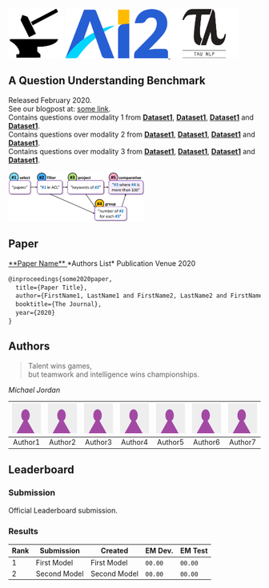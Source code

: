 <p float="left">
  <img src="images/hammer_and_anvil-1.png" height="100">
  <a href="https://allenai.org/">
    <img src="images/AI2_Logo_3color.png" height="98">
  </a>
  <a href="https://www.tau-nlp.org/">
    <img src="images/tau_nlp-1.png" height="100">
  </a>
</p>

## **A Question Understanding Benchmark**

Released February 2020.  
See our blogpost at: <a href="somelink">some link</a>.  
Contains questions over modality 1 from <a href="somelink">**Dataset1**</a>, <a href="somelink">**Dataset1**</a>, <a href="somelink">**Dataset1**</a> and <a href="somelink">**Dataset1**</a>.  
Contains questions over modality 2 from <a href="somelink">**Dataset1**</a>, <a href="somelink">**Dataset1**</a>, <a href="somelink">**Dataset1**</a> and <a href="somelink">**Dataset1**</a>.  
Contains questions over modality 3 from <a href="somelink">**Dataset1**</a>, <a href="somelink">**Dataset1**</a>, <a href="somelink">**Dataset1**</a> and <a href="somelink">**Dataset1**</a>.  

<img src="images/qdmr.png" height="100">


## **Paper**


<a href="https://arxiv.org/">
  **Paper Name**  
</a>
*Authors List*  
Publication Venue 2020  

```markdown
@inproceedings{some2020paper,
  title={Paper Title},
  author={FirstName1, LastName1 and FirstName2, LastName2 and FirstName3, LastName3 and FirstName4, LastName4 and FirstName5, LastName5 and FirstName6, LastName6 and FirstName7, LastName7},
  booktitle={The Journal},
  year={2020}
}
```

## **Authors**

> Talent wins games,  
> but teamwork and intelligence wins championships.

*Michael Jordan*


<img src="images/icon.png" height="60">  |  <img src="images/icon.png" height="60">  |  <img src="images/icon.png" height="60">  |  <img src="images/icon.png" height="60">  |  <img src="images/icon.png" height="60">  |  <img src="images/icon.png" height="60">  |  <img src="images/icon.png" height="60">
:-------------------------:|:-------------------------:|:-------------------------:|:-------------------------:|:-------------------------:|:-------------------------:|:-------------------------:
Author1             |  Author2  |  Author3  |  Author4  |  Author5  |  Author6  |  Author7


## **Leaderboard**

### **Submission**
Official Leaderboard submission.

### **Results**

Rank | Submission | Created | EM Dev. | EM Test
------------ | ------------- | ------------- | ------------- | -------------
1 | First Model | First Model | `00.00`  | `00.00`
2 | Second Model | Second Model | `00.00`  | `00.00` 
